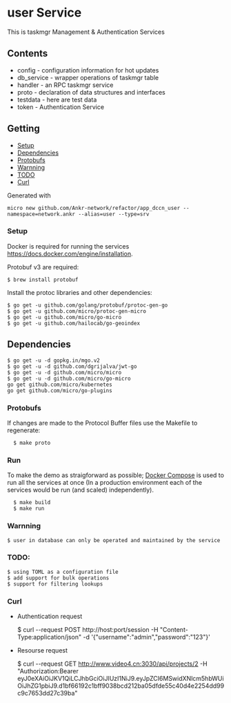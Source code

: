 # user Service

This is taskmgr Management & Authentication Services

## Contents
- config     - configuration information for hot updates
- db_service - wrapper operations of taskmgr table
- handler    - an RPC taskmgr service
- proto      - declaration of data structures and interfaces
- testdata   - here are test data
- token      - Authentication Service


## Getting

- [Setup](#setup)
- [Dependencies](#dependencies)
- [Protobufs](#protobufs)
- [Warnning](#warnning)
- [TODO](#todo)
- [Curl](#curl)


Generated with

```
micro new github.com/Ankr-network/refactor/app_dccn_user --namespace=network.ankr --alias=user --type=srv
```

### Setup

Docker is required for running the services https://docs.docker.com/engine/installation.

Protobuf v3 are required:

    $ brew install protobuf

Install the protoc libraries and other dependencies:

    $ go get -u github.com/golang/protobuf/protoc-gen-go
    $ go get -u github.com/micro/protoc-gen-micro
    $ go get -u github.com/micro/go-micro
    $ go get -u github.com/hailocab/go-geoindex

## Dependencies

    $ go get -u -d gopkg.in/mgo.v2
    $ go get -u -d github.com/dgrijalva/jwt-go
    $ go get -u -d github.com/micro/micro
    $ go get -u -d github.com/micro/go-micro
    go get github.com/micro/kubernetes
    go get github.com/micro/go-plugins

### Protobufs

  If changes are made to the Protocol Buffer files use the Makefile to regenerate:

      $ make proto

  ### Run

  To make the demo as straigforward as possible; [Docker Compose](https://docs.docker.com/compose/) is used to run all the services at once (In   a production environment each of the services would be run (and scaled) independently).

      $ make build
      $ make run


### Warnning
    $ user in database can only be operated and maintained by the service

### TODO:
    $ using TOML as a configuration file
    $ add support for bulk operations
    $ support for filtering lookups

### Curl

* Authentication request

    $ curl --request POST http://host:port/session -H "Content-Type:application/json" -d '{"username":"admin","password":"123"}'

* Resourse request

    $ curl --request GET http://www.video4.cn:3030/api/projects/2 -H "Authorization:Bearer eyJ0eXAiOiJKV1QiLCJhbGciOiJIUzI1NiJ9.eyJpZCI6MSwidXNlcm5hbWUiOiJhZG1pbiJ9.d1bf66192c1bff9038bcd212ba05dfde55c40d4e2254dd99c9c7653dd27c39ba"

